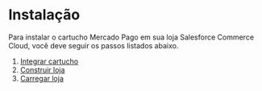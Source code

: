 # Instalação

Para instalar o cartucho Mercado Pago em sua loja Salesforce Commerce Cloud, você deve seguir os passos listados abaixo.

1. [Integrar cartucho](/developers/en/docs/salesforce-commerce-cloud/installation/cartridge-integration)
2. [Construir loja](/developers/en/docs/salesforce-commerce-cloud/installation/store-build)
3. [Carregar loja](/developers/en/docs/salesforce-commerce-cloud/installation/store-deploy)